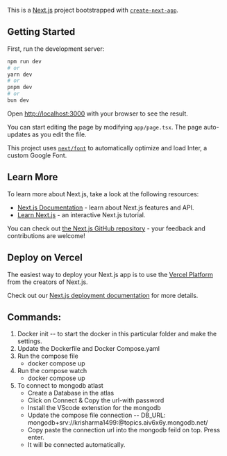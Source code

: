 This is a [Next.js](https://nextjs.org/) project bootstrapped with [`create-next-app`](https://github.com/vercel/next.js/tree/canary/packages/create-next-app).

## Getting Started

First, run the development server:

```bash
npm run dev
# or
yarn dev
# or
pnpm dev
# or
bun dev
```

Open [http://localhost:3000](http://localhost:3000) with your browser to see the result.

You can start editing the page by modifying `app/page.tsx`. The page auto-updates as you edit the file.

This project uses [`next/font`](https://nextjs.org/docs/basic-features/font-optimization) to automatically optimize and load Inter, a custom Google Font.

## Learn More

To learn more about Next.js, take a look at the following resources:

- [Next.js Documentation](https://nextjs.org/docs) - learn about Next.js features and API.
- [Learn Next.js](https://nextjs.org/learn) - an interactive Next.js tutorial.

You can check out [the Next.js GitHub repository](https://github.com/vercel/next.js/) - your feedback and contributions are welcome!

## Deploy on Vercel

The easiest way to deploy your Next.js app is to use the [Vercel Platform](https://vercel.com/new?utm_medium=default-template&filter=next.js&utm_source=create-next-app&utm_campaign=create-next-app-readme) from the creators of Next.js.

Check out our [Next.js deployment documentation](https://nextjs.org/docs/deployment) for more details.
<!-- ################################################################ -->
<h2>Commands:</h2>
<ol>
<li> Docker init -- to start the docker in this particular folder and make the settings.
<li> Update the Dockerfile and Docker Compose.yaml 
<li> Run the compose file
<ul><li> docker compose up   </ul>
<li> Run the compose watch
<ul><li> docker compose up   </ul>
<li>To connect to mongodb atlast 
<ul>
<li> Create a Database in the atlas
<li> Click on Connect & Copy the url-with password
<li> Install the VScode extenstion for the mongodb
<li> Update the compose file connection -- DB_URL: mongodb+srv://krisharma1499:<password>@topics.aiv6x6y.mongodb.net/
<li> Copy paste the connection url into the mongodb feild on top. Press enter.
<li> It will be connected automatically.
</ul>
</ol>
